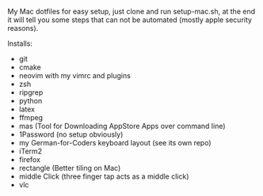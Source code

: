 My Mac dotfiles for easy setup, just clone and run setup-mac.sh, at the end it will tell you some steps that can not be automated (mostly apple security reasons).

Installs:
- git
- cmake
- neovim with my vimrc and plugins
- zsh
- ripgrep
- python
- latex
- ffmpeg
- mas (Tool for Downloading AppStore Apps over command line)
- 1Password (no setup obviously)
- my German-for-Coders keyboard layout (see its own repo)
- iTerm2
- firefox
- rectangle (Better tiling on Mac)
- middle Click (three finger tap acts as a middle click)
- vlc
